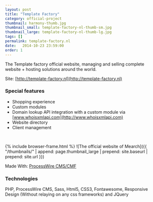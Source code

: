 ```yaml
---
layout: post
title: "Template Factory"
category: official-project
thumbnail: harmony-thumb.jpg
thumbnail_small: template-factory-nl-thumb-sm.jpg
thumbnail_large: template-factory-nl-thumb-lg.jpg
tags: []
permalink: template-factory.nl
date:   2014-10-23 23:59:00
order: 1
---
```


The Template factory official website, managing and selling complete website + hosting solutions around the world.

Site: [http://template-factory.nl](http://template-factory.nl)

<!--more-->

### Special features 

- Shopping experience
- Custom modules
- Domain lookup API integration with a custom module via [www.whoisxmlapi.com](http://www.whoisxmlapi.com)
- Website directory
- Client management

<br/>

{% include browser-frame.html %}
<span class="project-img-wrap">
![The official website of Mearch]({{ "/thumbnails/" | append: page.thumbnail_large | prepend: site.baseurl | prepend: site.url  }})
</span>

Made With: [ProcessWire CMS/CMF](http://processwire.com/)

### Technologies 
PHP, ProcessWire CMS, Sass, Html5, CSS3, Fontawesome, Responsive Design (Without relaying on any css frameworks) and JQuery
